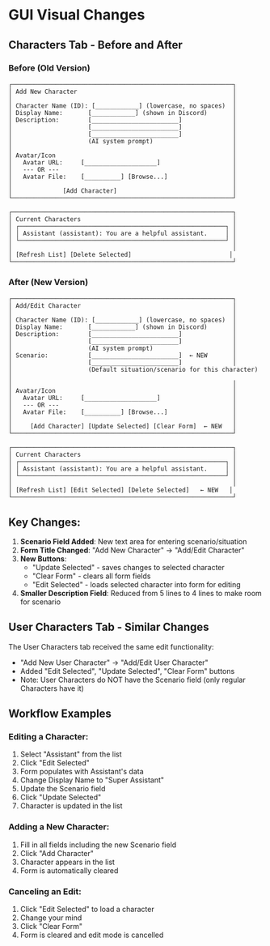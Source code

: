 # GUI Visual Changes

## Characters Tab - Before and After

### Before (Old Version)
```
┌─────────────────────────────────────────────────────────────┐
│ Add New Character                                           │
│                                                             │
│ Character Name (ID): [____________] (lowercase, no spaces)  │
│ Display Name:       [____________] (shown in Discord)       │
│ Description:        [________________________]              │
│                     [________________________]              │
│                     [________________________]              │
│                     (AI system prompt)                      │
│                                                             │
│ Avatar/Icon                                                 │
│   Avatar URL:     [____________________]                    │
│   --- OR ---                                                │
│   Avatar File:    [__________] [Browse...]                  │
│                                                             │
│              [Add Character]                                │
└─────────────────────────────────────────────────────────────┘

┌─────────────────────────────────────────────────────────────┐
│ Current Characters                                          │
│ ┌─────────────────────────────────────────────────────────┐ │
│ │ Assistant (assistant): You are a helpful assistant.     │ │
│ └─────────────────────────────────────────────────────────┘ │
│                                                             │
│ [Refresh List] [Delete Selected]                           │
└─────────────────────────────────────────────────────────────┘
```

### After (New Version)
```
┌─────────────────────────────────────────────────────────────┐
│ Add/Edit Character                                          │
│                                                             │
│ Character Name (ID): [____________] (lowercase, no spaces)  │
│ Display Name:       [____________] (shown in Discord)       │
│ Description:        [________________________]              │
│                     [________________________]              │
│                     (AI system prompt)                      │
│ Scenario:           [________________________]  ← NEW       │
│                     [________________________]              │
│                     (Default situation/scenario for this character) │
│                                                             │
│ Avatar/Icon                                                 │
│   Avatar URL:     [____________________]                    │
│   --- OR ---                                                │
│   Avatar File:    [__________] [Browse...]                  │
│                                                             │
│     [Add Character] [Update Selected] [Clear Form]  ← NEW   │
└─────────────────────────────────────────────────────────────┘

┌─────────────────────────────────────────────────────────────┐
│ Current Characters                                          │
│ ┌─────────────────────────────────────────────────────────┐ │
│ │ Assistant (assistant): You are a helpful assistant.     │ │
│ └─────────────────────────────────────────────────────────┘ │
│                                                             │
│ [Refresh List] [Edit Selected] [Delete Selected]   ← NEW   │
└─────────────────────────────────────────────────────────────┘
```

## Key Changes:

1. **Scenario Field Added**: New text area for entering scenario/situation
2. **Form Title Changed**: "Add New Character" → "Add/Edit Character"
3. **New Buttons**: 
   - "Update Selected" - saves changes to selected character
   - "Clear Form" - clears all form fields
   - "Edit Selected" - loads selected character into form for editing
4. **Smaller Description Field**: Reduced from 5 lines to 4 lines to make room for scenario

## User Characters Tab - Similar Changes

The User Characters tab received the same edit functionality:
- "Add New User Character" → "Add/Edit User Character"
- Added "Edit Selected", "Update Selected", "Clear Form" buttons
- Note: User Characters do NOT have the Scenario field (only regular Characters have it)

## Workflow Examples

### Editing a Character:
1. Select "Assistant" from the list
2. Click "Edit Selected"
3. Form populates with Assistant's data
4. Change Display Name to "Super Assistant"
5. Update the Scenario field
6. Click "Update Selected"
7. Character is updated in the list

### Adding a New Character:
1. Fill in all fields including the new Scenario field
2. Click "Add Character"
3. Character appears in the list
4. Form is automatically cleared

### Canceling an Edit:
1. Click "Edit Selected" to load a character
2. Change your mind
3. Click "Clear Form"
4. Form is cleared and edit mode is cancelled
